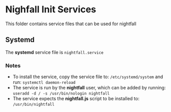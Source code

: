 # Nighfall Init Services

This folder contains service files that can be used for nightfall

## Systemd

The **systemd** service file is `nightfall.service`

### Notes

* To install the service, copy the service file to: `/etc/systemd/system` and run: `systemctl daemon-reload`
* The service is run by the **nightfall** user, which can be added by running: `useradd -d / -s /usr/bin/nologin nightfall`
* The service expects the **nightfall.js** script to be installed to: `/usr/bin/nightfall`

